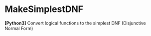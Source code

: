 # MakeSimplestDNF
**[Python3]** Convert logical functions to the simplest DNF (Disjunctive Normal Form)
